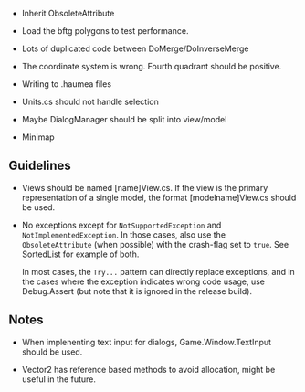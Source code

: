 ﻿-	Inherit ObsoleteAttribute

-	Load the bftg polygons to test performance.

-	Lots of duplicated code between DoMerge/DoInverseMerge

-	The coordinate system is wrong. Fourth quadrant should be positive.

-	Writing to .haumea files

-	Units.cs should not handle selection

-	Maybe DialogManager should be split into view/model

-	Minimap

Guidelines
--------------------------------
-	Views should be named [name]View.cs. If the view is the primary representation of a single model,
	the format [modelname]View.cs should be used.

-	No exceptions except for `NotSupportedException` and `NotImplementedException`. In those cases,
	also use the `ObsoleteAttribute` (when possible) with the crash-flag set to `true`.
	See SortedList for example of both.

	In most cases, the `Try...` pattern can directly replace exceptions, and in the cases where the exception
	indicates wrong code usage, use Debug.Assert (but note that it is ignored in the release build).

Notes
--------------------------------
-	When implenenting text input for dialogs, Game.Window.TextInput should be used.

-	Vector2 has reference based methods to avoid allocation, might be useful in the future.